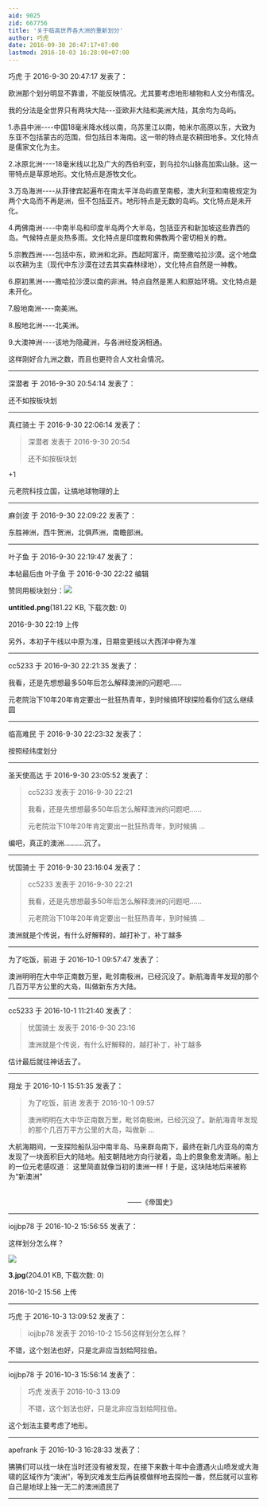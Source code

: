 ```yaml
---
aid: 9025
zid: 667756
title: '关于临高世界各大洲的重新划分'
author: 巧虎
date: 2016-09-30 20:47:17+07:00
lastmod: 2016-10-03 16:28:00+07:00
---
```


巧虎 于 2016-9-30 20:47:17 发表了：

欧洲那个划分明显不靠谱，不能反映情况。尤其要考虑地形植物和人文分布情况。

我的分法是全世界只有两块大陆---亚欧非大陆和美洲大陆，其余均为岛屿。

1.赤县中洲----中国18毫米降水线以南，乌苏里江以南，帕米尔高原以东，大致为东亚不包括蒙古的范围，但包括日本海南。这一带的特点是农耕田地多。文化特点是儒家文化为主。

2.冰原北洲----18毫米线以北及广大的西伯利亚，到乌拉尔山脉高加索山脉。这一带特点是草原地形。文化特点是游牧文化。

3.万岛海洲----从菲律宾起遍布在南太平洋岛屿直至南极，澳大利亚和南极规定为两个大岛而不再是洲，但不包括亚齐。地形特点是无数的岛屿。文化特点是未开化。

4.两佛南洲----中南半岛和印度半岛两个大半岛，包括亚齐和新加坡这些靠西的岛。气候特点是炎热多雨。文化特点是印度教和佛教两个密切相关的教。

5.宗教西洲----包括中东，欧洲和北非。西起阿富汗，南至撒哈拉沙漠。这个地盘以农耕为主（现代中东沙漠在过去其实森林绿地），文化特点自然是一神教。

6.原初黑洲----撒哈拉沙漠以南的非洲。特点自然是黑人和原始环境。文化特点是未开化。

7.殷地南洲----南美洲。

8.殷地北洲----北美洲。

9.大澳神洲----该地为隐藏洲，与各洲经旋涡相通。

这样刚好合九洲之数，而且也更符合人文社会情况。

---------

深潜者 于 2016-9-30 20:54:14 发表了：

还不如按板块划

---------

真红骑士 于 2016-9-30 22:06:14 发表了：

> 深潜者 发表于 2016-9-30 20:54
> 
> 还不如按板块划



+1

元老院科技立国，让搞地球物理的上

---------

麻剑波 于 2016-9-30 22:09:22 发表了：

东胜神洲，西牛贺洲，北俱芦洲，南瞻部洲。

---------

叶子鱼 于 2016-9-30 22:19:47 发表了：

本帖最后由 叶子鱼 于 2016-9-30 22:22 编辑 

赞同用板块划分：![](https://cdn.jsdelivr.net/gh/lzjluzijie/beichao@main/static/img/221934hkkhrg2jvck0ijjk.png)



**untitled.png**(181.22 KB, 下载次数: 0)



2016-9-30 22:19 上传



另外，本初子午线以中原为准，日期变更线以大西洋中脊为准

---------

cc5233 于 2016-9-30 22:21:35 发表了：

我看，还是先想想最多50年后怎么解释澳洲的问题吧……

元老院治下10年20年肯定要出一批狂热青年，到时候搞环球探险看你们这么继续圆

---------

临高难民 于 2016-9-30 22:23:32 发表了：

按照经纬度划分

---------

圣天使高达 于 2016-9-30 23:05:52 发表了：

> cc5233 发表于 2016-9-30 22:21
> 
> 我看，还是先想想最多50年后怎么解释澳洲的问题吧……
> 
> 元老院治下10年20年肯定要出一批狂热青年，到时候搞 ...



编吧，真正的澳洲..........沉了。

---------

忧国骑士 于 2016-9-30 23:16:04 发表了：

> cc5233 发表于 2016-9-30 22:21
> 
> 我看，还是先想想最多50年后怎么解释澳洲的问题吧……
> 
> 元老院治下10年20年肯定要出一批狂热青年，到时候搞 ...



澳洲就是个传说，有什么好解释的，越打补丁，补丁越多

---------

为了吃饭，前进 于 2016-10-1 09:57:47 发表了：

澳洲明明在大中华正南数万里，毗邻南极洲，已经沉没了。新航海青年发现的那个几百万平方公里的大岛，叫做新东方大陆。

---------

cc5233 于 2016-10-1 11:21:40 发表了：

> 忧国骑士 发表于 2016-9-30 23:16
> 
> 澳洲就是个传说，有什么好解释的，越打补丁，补丁越多



估计最后就往神话去了。

---------

翔龙 于 2016-10-1 15:51:35 发表了：

> 为了吃饭，前进 发表于 2016-10-1 09:57
> 
> 澳洲明明在大中华正南数万里，毗邻南极洲，已经沉没了。新航海青年发现的那个几百万平方公里的大岛，叫做新 ...



大航海期间，一支探险船队沿中南半岛、马来群岛南下，最终在新几内亚岛的南方发现了一块面积巨大的陆地。船支朝陆地方向行驶着，岛上的景象愈发清晰。船上的一位元老感叹道： 这里简直就像当初的澳洲一样！于是，这块陆地后来被称为“新澳洲”

                                                                                                                                                                                             ——《帝国史》

---------

iojjbp78 于 2016-10-2 15:56:55 发表了：

这样划分怎么样？

![](https://cdn.jsdelivr.net/gh/lzjluzijie/beichao@main/static/img/155616tlkllidzjdfyi8ir.jpg)



**3.jpg**(204.01 KB, 下载次数: 0)



2016-10-2 15:56 上传

---------

巧虎 于 2016-10-3 13:09:52 发表了：

> iojjbp78 发表于 2016-10-2 15:56这样划分怎么样？



不错，这个划法也好，只是北非应当划给阿拉伯。

---------

iojjbp78 于 2016-10-3 15:56:14 发表了：

> 巧虎 发表于 2016-10-3 13:09
> 
> 不错，这个划法也好，只是北非应当划给阿拉伯。



这个划法主要考虑了地形。

---------

apefrank 于 2016-10-3 16:28:33 发表了：

狒狒们可以找一块在当时还没有被发现，在接下来数十年中会遭遇火山喷发或大海啸的区域作为“澳洲”，等到灾难发生后再装模做样地去探险一番，然后就可以宣称自己是地球上独一无二的澳洲遗民了

---------

